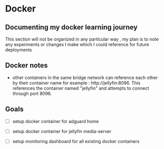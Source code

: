 
# Docker 


## Documenting my docker learning journey 

This section will not be organized in any particular way , my plan is to note any experiments or changes I make which I could reference for future deployments 


## Docker notes 

* other containers in the same bridge network can reference each other by their container name for example : http://jellyfin:8096. This references the container named "jellyfin" and attempts to connect through port 8096. 

## Goals 

- [ ] setup docker container for adguard home 
- [ ] setup docker container for jellyfin media-server 
- [ ] setup monitoring dashboard for all existing docker containers 



